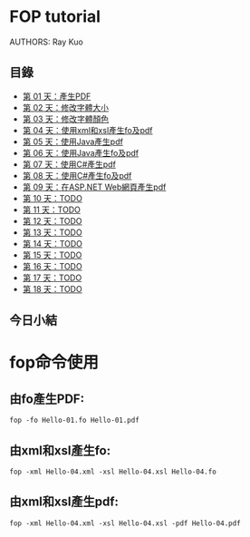 FOP tutorial
============

AUTHORS: Ray Kuo

目錄
------
* [第 01 天：產生PDF](01.md)
* [第 02 天：修改字體大小](02.md)
* [第 03 天：修改字體顏色](03.md)
* [第 04 天：使用xml和xsl產生fo及pdf](04.md)
* [第 05 天：使用Java產生pdf](05.md)
* [第 06 天：使用Java產生fo及pdf](06.md)
* [第 07 天：使用C#產生pdf](07.md)
* [第 08 天：使用C#產生fo及pdf](08.md)
* [第 09 天：在ASP.NET Web網頁產生pdf](09.md)
* [第 10 天：TODO](10.md)
* [第 11 天：TODO](11.md)
* [第 12 天：TODO](12.md)
* [第 13 天：TODO](13.md)
* [第 14 天：TODO](14.md)
* [第 15 天：TODO](15.md)
* [第 16 天：TODO](16.md)
* [第 17 天：TODO](17.md)
* <a href="18.md">第 18 天：TODO</a>

今日小結
-------

# fop命令使用
## 由fo產生PDF:

    fop -fo Hello-01.fo Hello-01.pdf

## 由xml和xsl產生fo:

    fop -xml Hello-04.xml -xsl Hello-04.xsl Hello-04.fo

## 由xml和xsl產生pdf:

    fop -xml Hello-04.xml -xsl Hello-04.xsl -pdf Hello-04.pdf
